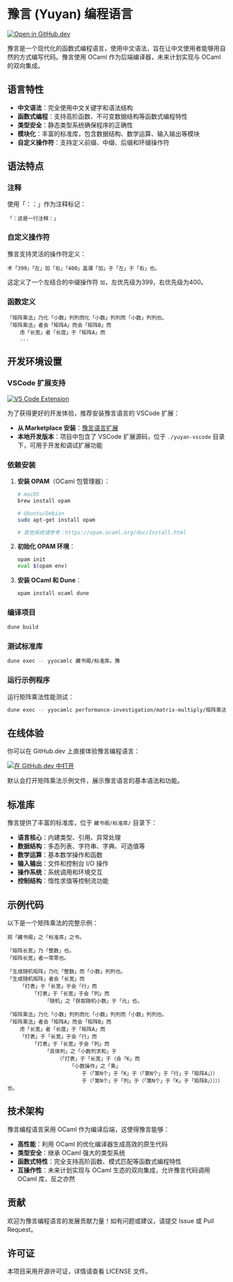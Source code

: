 # 豫言 (Yuyan) 编程语言


[![Open in GitHub.dev](https://img.shields.io/badge/Open%20in-GitHub.dev-blue?logo=github)](https://github.dev/yuyan-lang/yuyan/tree/demo)

豫言是一个现代化的函数式编程语言，使用中文语法，旨在让中文使用者能够用自然的方式编写代码。豫言使用 OCaml 作为后端编译器，未来计划实现与 OCaml 的双向集成。

## 语言特性

- **中文语法**：完全使用中文关键字和语法结构
- **函数式编程**：支持高阶函数、不可变数据结构等函数式编程特性
- **类型安全**：静态类型系统确保程序的正确性
- **模块化**：丰富的标准库，包含数据结构、数学运算、输入输出等模块
- **自定义操作符**：支持定义前缀、中缀、后缀和环缀操作符

## 语法特点

### 注释
使用「：：」作为注释标记：
```
「：这是一行注释：」
```

### 自定义操作符
豫言支持灵活的操作符定义：
```
术「399」「左」加「右」「400」盖谓「加」于「左」于「右」也。
```
这定义了一个左结合的中缀操作符 `加`，左优先级为399，右优先级为400。

### 函数定义
```
「矩阵乘法」乃化「小数」列列而化「小数」列列而「小数」列列也。
「矩阵乘法」者会「矩阵A」而会「矩阵B」而
    虑「长宽」者「长度」于「矩阵A」而
    ...
```

## 开发环境设置

### VSCode 扩展支持

[![VS Code Extension](https://img.shields.io/visual-studio-marketplace/v/yuyan-lang.yuyan-vscode.svg)](https://marketplace.visualstudio.com/items?itemName=yuyan-lang.yuyan-vscode)

为了获得更好的开发体验，推荐安装豫言语言的 VSCode 扩展：

- **从 Marketplace 安装**：[豫言语言扩展](https://marketplace.visualstudio.com/items?itemName=yuyan-lang.yuyan-vscode)
- **本地开发版本**：项目中包含了 VSCode 扩展源码，位于 `./yuyan-vscode` 目录下，可用于开发和调试扩展功能

### 依赖安装

1. **安装 OPAM**（OCaml 包管理器）：
   ```bash
   # macOS
   brew install opam
   
   # Ubuntu/Debian
   sudo apt-get install opam
   
   # 其他系统请参考：https://opam.ocaml.org/doc/Install.html
   ```

2. **初始化 OPAM 环境**：
   ```bash
   opam init
   eval $(opam env)
   ```

3. **安装 OCaml 和 Dune**：
   ```bash
   opam install ocaml dune
   ```

### 编译项目
```bash
dune build
```

### 测试标准库
```bash
dune exec -- yyocamlc 藏书阁/标准库。豫
```

### 运行示例程序
运行矩阵乘法性能测试：
```bash
dune exec -- yyocamlc performance-investigation/matrix-multiply/矩阵乘法。豫
```

## 在线体验

你可以在 GitHub.dev 上直接体验豫言编程语言：

[![在 GitHub.dev 中打开](https://github.com/codespaces/badge.svg)](https://github.dev/yuyan-lang/yuyan/tree/demo)

默认会打开矩阵乘法示例文件，展示豫言语言的基本语法和功能。

## 标准库

豫言提供了丰富的标准库，位于 `藏书阁/标准库/` 目录下：

- **语言核心**：内建类型、引用、异常处理
- **数据结构**：多态列表、字符串、字典、可选值等
- **数学运算**：基本数学操作和函数
- **输入输出**：文件和控制台 I/O 操作
- **操作系统**：系统调用和环境交互
- **控制结构**：惰性求值等控制流功能

## 示例代码

以下是一个矩阵乘法的完整示例：

```
观「藏书阁」之「标准库」之书。

「矩阵长宽」乃「整数」也。
「矩阵长宽」者一零零也。

「生成随机矩阵」乃化「整数」而「小数」列列也。
「生成随机矩阵」者会「长宽」而
    「打表」于「长宽」于会「行」而
        「打表」于「长宽」于会「列」而
            「随机」之「获取随机小数」于「元」也。

「矩阵乘法」乃化「小数」列列而化「小数」列列而「小数」列列也。
「矩阵乘法」者会「矩阵A」而会「矩阵B」而
    虑「长宽」者「长度」于「矩阵A」而
    「打表」于「长宽」于会「行」而
        「打表」于「长宽」于会「列」而
            「具体列」之「小数列求和」于
                （「打表」于「长宽」于（会「K」而
                    「小数操作」之「乘」
                        于（「第N个」于「K」于（「第N个」于「行」于「矩阵A」））
                        于（「第N个」于「列」于（「第N个」于「K」于「矩阵B」））））也。
```

## 技术架构

豫言编程语言采用 OCaml 作为编译后端，这使得豫言能够：

- **高性能**：利用 OCaml 的优化编译器生成高效的原生代码
- **类型安全**：继承 OCaml 强大的类型系统
- **函数式特性**：完全支持高阶函数、模式匹配等函数式编程特性
- **互操作性**：未来计划实现与 OCaml 生态的双向集成，允许豫言代码调用 OCaml 库，反之亦然

## 贡献

欢迎为豫言编程语言的发展贡献力量！如有问题或建议，请提交 Issue 或 Pull Request。

## 许可证

本项目采用开源许可证，详情请查看 LICENSE 文件。